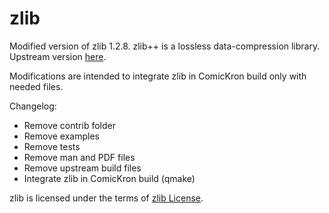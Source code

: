zlib
====

Modified version of zlib 1.2.8. zlib++ is a lossless data-compression library. Upstream version [here](http://www.zlib.net).

Modifications are intended to integrate zlib in ComicKron build only with needed files.

Changelog:
* Remove contrib folder
* Remove examples
* Remove tests
* Remove man and PDF files
* Remove upstream build files
* Integrate zlib in ComicKron build (qmake)

zlib is licensed under the terms of [zlib License](http://www.zlib.net/zlib_license.html).

